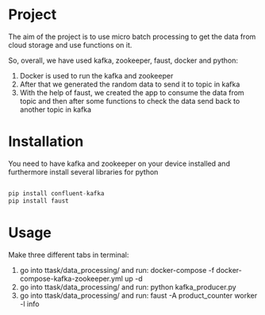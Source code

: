 # Project
The aim of the project is to use micro batch processing to get the data from cloud storage and use functions on it.

So, overall, we have used kafka, zookeeper, faust, docker and python:
1) Docker is used to run the kafka and zookeeper
2) After that we generated the random data to send it to topic in kafka
3) With the help of faust, we created the app to consume the data from topic and then after some functions to check the data send back to another topic in kafka

# Installation
You need to have kafka and zookeeper on your device installed and furthermore install several libraries for python
```python

pip install confluent-kafka
pip install faust

```

# Usage
Make three different tabs in terminal:
1) go into ttask/data_processing/ and run:
docker-compose -f docker-compose-kafka-zookeeper.yml up -d
2) go into ttask/data_processing/ and run:
python kafka_producer.py
3) go into ttask/data_processing/ and run:
faust -A product_counter worker -l info